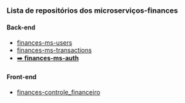 ### Lista de repositórios dos microserviços-finances

#### Back-end
- [finances-ms-users](https://github.com/GiselleBarbosa/backend-finances-ms-user)
- [finances-ms-transactions](https://github.com/GiselleBarbosa/backend-finances-ms-transactions)
- [➡️ **finances-ms-auth**](https://github.com/GiselleBarbosa/backend-finances-ms-auth)

#### Front-end
- [finances-controle_financeiro](https://github.com/TiagoBarbosa88/controle_financeiro)
